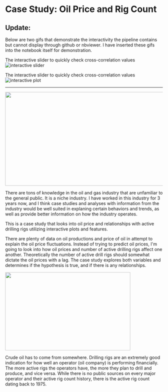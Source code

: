 # Case Study: Oil Price and Rig Count
## Update:
Below are two gifs that demonstrate the interactivity the pipeline contains but cannot display through github or nbviewer.
I have inserted these gifs into the notebook itself for demonstration. 


The interactive slider to quickly check cross-correlation values
![interactive slider](https://thumbs.gfycat.com/ObviousKeyBuffalo-size_restricted.gif)


The interactive slider to quickly check cross-correlation values
![interactive plot](https://thumbs.gfycat.com/EuphoricKindheartedHorsemouse-size_restricted.gif)


---


<img src="https://www.fairobserver.com/wp-content/uploads/2020/03/markets-2.jpg" width="900" height="300">


There are tons of knowledge in the oil and gas industry that are unfamiliar to the general public. It is a niche industry. I have worked in this industry for 3 years now, and I think case studies and analyses with information from the industry would be well suited in explaning certain behaviors and trends, as well as provide better information on how the industry operates. 

This is a case study that looks into oil price and relationships with active drilling rigs utilizing interactive plots and features. 

There are plenty of data on oil productions and price of oil in attempt to explain the oil price fluctuations. 
Instead of trying to predict oil prices, I'm going to look into how oil prices and number of active drilling rigs affect one another. Theoretically the number of active drill rigs should somewhat dictate the oil prices with a lag. The case study explores both variables and determines if the hypothesis is true, and if there is any relationships. 


<img src="https://images.rigzone.com/images/news/articles/158402_582x327.png" width="400" height="250">


Crude oil has to come from somewhere. Drilling rigs are an extremely good indication for how well an operator (oil company) is performing financially. 
The more active rigs the operators have, the more they plan to drill and produce, and vice versa. 
While there is no public sources on every major operator and their active rig count history, there is the active rig count dating back to 1975.
